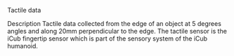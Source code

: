 Tactile data

Description
Tactile data collected from the edge of an object at 5 degrees angles and along 20mm perpendicular to the edge. 
The tactile sensor is the iCub fingertip sensor which is part of the sensory system of the iCub humanoid.
